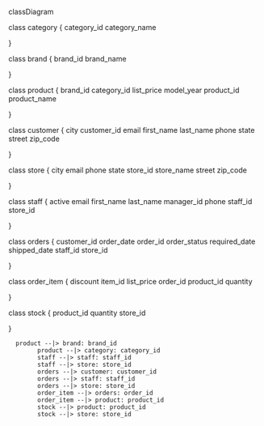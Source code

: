 classDiagram
      
class category {
    category_id
          category_name
          
}
        
class brand {
    brand_id
          brand_name
          
}
        
class product {
    brand_id
          category_id
          list_price
          model_year
          product_id
          product_name
          
}
        
class customer {
    city
          customer_id
          email
          first_name
          last_name
          phone
          state
          street
          zip_code
          
}
        
class store {
    city
          email
          phone
          state
          store_id
          store_name
          street
          zip_code
          
}
        
class staff {
    active
          email
          first_name
          last_name
          manager_id
          phone
          staff_id
          store_id
          
}
        
class orders {
    customer_id
          order_date
          order_id
          order_status
          required_date
          shipped_date
          staff_id
          store_id
          
}
        
class order_item {
    discount
          item_id
          list_price
          order_id
          product_id
          quantity
          
}
        
class stock {
    product_id
          quantity
          store_id
          
}
        
      product --|> brand: brand_id
            product --|> category: category_id
            staff --|> staff: staff_id
            staff --|> store: store_id
            orders --|> customer: customer_id
            orders --|> staff: staff_id
            orders --|> store: store_id
            order_item --|> orders: order_id
            order_item --|> product: product_id
            stock --|> product: product_id
            stock --|> store: store_id
            
      